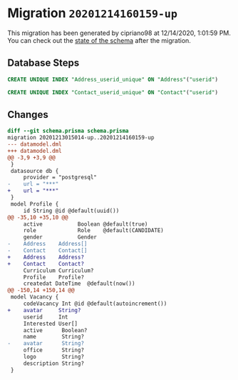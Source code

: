 # Migration `20201214160159-up`

This migration has been generated by cipriano98 at 12/14/2020, 1:01:59 PM.
You can check out the [state of the schema](./schema.prisma) after the migration.

## Database Steps

```sql
CREATE UNIQUE INDEX "Address_userid_unique" ON "Address"("userid")

CREATE UNIQUE INDEX "Contact_userid_unique" ON "Contact"("userid")
```

## Changes

```diff
diff --git schema.prisma schema.prisma
migration 20201213015014-up..20201214160159-up
--- datamodel.dml
+++ datamodel.dml
@@ -3,9 +3,9 @@
 }
 datasource db {
     provider = "postgresql"
-    url = "***"
+    url = "***"
 }
 model Profile {
     id String @id @default(uuid())
@@ -35,10 +35,10 @@
     active           Boolean @default(true)
     role             Role    @default(CANDIDATE)
     gender           Gender
-    Address    Address[]
-    Contact    Contact[]
+    Address    Address?
+    Contact    Contact?
     Curriculum Curriculum?
     Profile    Profile?
     createdat DateTime  @default(now())
@@ -150,14 +150,14 @@
 model Vacancy {
     codeVacancy Int @id @default(autoincrement())
+    avatar     String?
     userid     Int
     Interested User[]
     active      Boolean?
     name        String?
-    avatar      String?
     office      String?
     logo        String?
     description String?
 }
```



